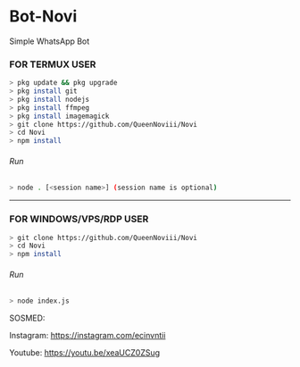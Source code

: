 # Bot-Novi

Simple WhatsApp Bot

### FOR TERMUX USER
```bash
> pkg update && pkg upgrade
> pkg install git
> pkg install nodejs
> pkg install ffmpeg
> pkg install imagemagick
> git clone https://github.com/QueenNoviii/Novi
> cd Novi
> npm install
```
###### Run
```bash
> node . [<session name>] (session name is optional)
```

---------

### FOR WINDOWS/VPS/RDP USER
```bash
> git clone https://github.com/QueenNoviii/Novi
> cd Novi
> npm install
```
###### Run
```bash
> node index.js
```
 SOSMED:
 
 Instagram: https://instagram.com/ecinvntii
 
 Youtube: https://youtu.be/xeaUCZ0ZSug
